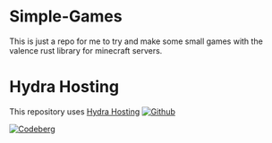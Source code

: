 # Simple-Games
This is just a repo for me to try and make some small games with the valence rust library for minecraft servers.



# Hydra Hosting
This repository uses [Hydra Hosting](https://seirdy.one/posts/2020/11/18/git-workflow-1/)
[![Github](https://img.shields.io/badge/mirror-GitHub-black.svg?logo=github)](https://github.com/cooltexture1/simple-games)

[![Codeberg](https://img.shields.io/badge/mirror-Codeberg-blue.svg?logo=codeberg)](https://codeberg.org/cooltexture/simple-games)
